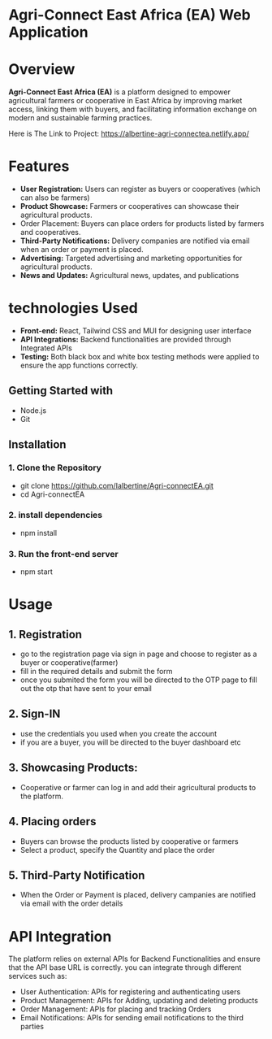 # Agri-Connect East Africa (EA) Web Application

# Overview

**Agri-Connect East Africa (EA)** is a platform designed to empower agricultural farmers or cooperative 
in East Africa by improving market access, linking them with buyers, and 
facilitating information exchange on modern and sustainable farming practices.

Here is The Link to Project: https://albertine-agri-connectea.netlify.app/ 

# Features
 - **User Registration:** Users can register as buyers or cooperatives (which can also be farmers)
 - **Product Showcase:** Farmers or cooperatives can showcase their agricultural products.
 - Order Placement: Buyers can place orders for products listed by farmers and cooperatives.
 - **Third-Party Notifications:** Delivery companies are notified via email when an order or payment is placed.
 - **Advertising:** Targeted advertising and marketing opportunities for agricultural products.
 - **News and Updates:** Agricultural news, updates, and publications

# technologies Used

- **Front-end:** React, Tailwind CSS and MUI for designing user interface
- **API Integrations:** Backend functionalities are provided through Integrated APIs
- **Testing:** Both black box and white box testing methods were applied to ensure the app functions correctly.

## Getting Started with

- Node.js
- Git

## Installation
 ### 1. Clone the Repository
  - git clone https://github.com/Ialbertine/Agri-connectEA.git
  - cd Agri-connectEA
  ### 2. install dependencies
  - npm install
  ### 3. Run the front-end server
  - npm start

# Usage

 ## 1. Registration
  - go to the registration page via sign in page and choose to register as a buyer or cooperative(farmer)
  - fill in the required details and submit the form 
  - once you submited the form you will be directed to the OTP page to fill out the otp that have sent to your email

## 2. Sign-IN
  - use the credentials you used when you create the account
  - if you are a buyer, you will be directed to the buyer dashboard etc

## 3. Showcasing Products:
  - Cooperative or farmer can log in and add their agricultural products to the platform.

## 4. Placing orders
  - Buyers can browse the products listed by cooperative or farmers
  - Select a product, specify the Quantity and place the order

## 5. Third-Party Notification
  - When the Order or Payment is placed, delivery campanies are notified via email with the order details

# API Integration

The platform relies on external APIs for Backend Functionalities and ensure that the API base URL is correctly. you can integrate through different services such as:
  
  - User Authentication: APIs for registering and authenticating users
  - Product Management: APIs for Adding, updating and deleting products
  - Order Management: APIs for placing and tracking Orders
  - Email Notifications: APIs for sending email notifications to the third parties

